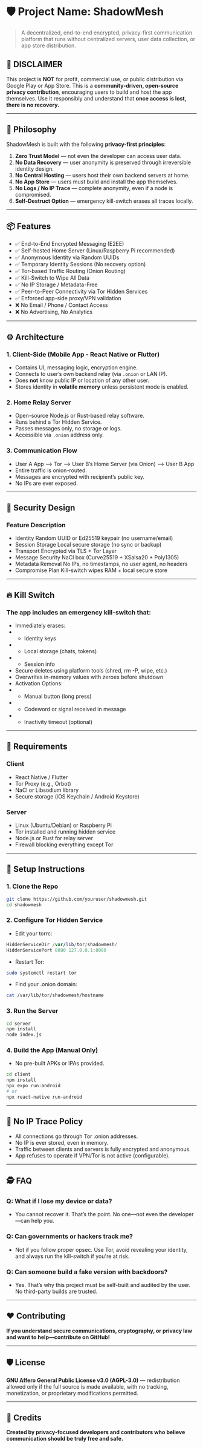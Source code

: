 # 🛡️ Project Name: ShadowMesh
> A decentralized, end-to-end encrypted, privacy-first communication platform that runs without centralized servers, user data collection, or app store distribution.

## 🚨 DISCLAIMER
This project is **NOT** for profit, commercial use, or public distribution via Google Play or App Store. This is a **community-driven, open-source privacy contribution**, encouraging users to build and host the app themselves. Use it responsibly and understand that **once access is lost, there is no recovery.**

---

## 🧠 Philosophy

ShadowMesh is built with the following **privacy-first principles**:

1. **Zero Trust Model** — not even the developer can access user data.
2. **No Data Recovery** — user anonymity is preserved through irreversible identity design.
3. **No Central Hosting** — users host their own backend servers at home.
4. **No App Store** — users must build and install the app themselves.
5. **No Logs / No IP Trace** — complete anonymity, even if a node is compromised.
6. **Self-Destruct Option** — emergency kill-switch erases all traces locally.

---

## 📦 Features

- ✅ End-to-End Encrypted Messaging (E2EE)
- ✅ Self-hosted Home Server (Linux/Raspberry Pi recommended)
- ✅ Anonymous Identity via Random UUIDs
- ✅ Temporary Identity Sessions (No recovery option)
- ✅ Tor-based Traffic Routing (Onion Routing)
- ✅ Kill-Switch to Wipe All Data
- ✅ No IP Storage / Metadata-Free
- ✅ Peer-to-Peer Connectivity via Tor Hidden Services
- ✅ Enforced app-side proxy/VPN validation
- ❌ No Email / Phone / Contact Access
- ❌ No Advertising, No Analytics

---

## ⚙️ Architecture

### 1. **Client-Side (Mobile App - React Native or Flutter)**
- Contains UI, messaging logic, encryption engine.
- Connects to user’s own backend relay (via `.onion` or LAN IP).
- Does **not** know public IP or location of any other user.
- Stores identity in **volatile memory** unless persistent mode is enabled.

### 2. **Home Relay Server**
- Open-source Node.js or Rust-based relay software.
- Runs behind a Tor Hidden Service.
- Passes messages only, no storage or logs.
- Accessible via `.onion` address only.

### 3. **Communication Flow**
- User A App --> Tor --> User B’s Home Server (via Onion) --> User B App
- Entire traffic is onion-routed.
- Messages are encrypted with recipient’s public key.
- No IPs are ever exposed.

---

## 🔐 Security Design

### **Feature	Description**
- Identity	Random UUID or Ed25519 keypair (no username/email)
- Session Storage	Local secure storage (no sync or backup)
- Transport	Encrypted via TLS + Tor Layer
- Message Security	NaCl box (Curve25519 + XSalsa20 + Poly1305)
- Metadata Removal	No IPs, no timestamps, no user agent, no headers
- Compromise Plan	Kill-switch wipes RAM + local secure store

---

## 🔥 Kill Switch

### **The app includes an emergency kill-switch that:**

- Immediately erases:
- - Identity keys
- - Local storage (chats, tokens)
- - Session info
- Secure deletes using platform tools (shred, rm -P, wipe, etc.)
- Overwrites in-memory values with zeroes before shutdown
- Activation Options:
- - Manual button (long press)
- - Codeword or signal received in message
- - Inactivity timeout (optional)

---

## 🧰 Requirements

### **Client**
- React Native / Flutter
- Tor Proxy (e.g., Orbot)
- NaCl or Libsodium library
- Secure storage (iOS Keychain / Android Keystore)

### **Server**
- Linux (Ubuntu/Debian) or Raspberry Pi
- Tor installed and running hidden service
- Node.js or Rust for relay server
- Firewall blocking everything except Tor

---

## 🔧 Setup Instructions

### **1. Clone the Repo**
```bash
git clone https://github.com/youruser/shadowmesh.git
cd shadowmesh
```

### **2. Configure Tor Hidden Service**
- Edit your torrc:
```swift
HiddenServiceDir /var/lib/tor/shadowmesh/
HiddenServicePort 8080 127.0.0.1:8080
```

- Restart Tor:
```bash
sudo systemctl restart tor
```

- Find your .onion domain:
```bash
cat /var/lib/tor/shadowmesh/hostname
```

### **3. Run the Server**
```bash
cd server
npm install
node index.js
```

### **4. Build the App (Manual Only)**
- No pre-built APKs or IPAs provided.
```bash
cd client
npm install
npx expo run:android
# or
npx react-native run-android
```

---

## 🚫 No IP Trace Policy
- All connections go through Tor .onion addresses.
- No IP is ever stored, even in memory.
- Traffic between clients and servers is fully encrypted and anonymous.
- App refuses to operate if VPN/Tor is not active (configurable).

---

## 🕵️ FAQ

### **Q: What if I lose my device or data?**
- You cannot recover it. That’s the point. No one—not even the developer—can help you.

### **Q: Can governments or hackers track me?**
- Not if you follow proper opsec. Use Tor, avoid revealing your identity, and always run the kill-switch if you're at risk.

### **Q: Can someone build a fake version with backdoors?**
- Yes. That’s why this project must be self-built and audited by the user. No third-party builds are trusted.

---

## ❤️ Contributing
**If you understand secure communications, cryptography, or privacy law and want to help—contribute on GitHub!**

---

## 🛡️ License  
**GNU Affero General Public License v3.0 (AGPL-3.0)** — redistribution allowed only if the full source is made available, with no tracking, monetization, or proprietary modifications permitted.

---

## 👥 Credits
**Created by privacy-focused developers and contributors who believe communication should be truly free and safe.**
